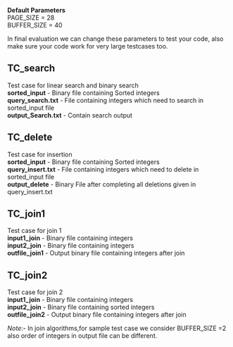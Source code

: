 **Default Parameters**  
PAGE_SIZE = 28   
BUFFER_SIZE = 40   

In final evaluation we can change these parameters to test your code, also make sure your code work for very large testcases too.  
 
 ## TC_search    
Test case for linear search and binary search       
**sorted_input** - Binary file containing Sorted integers   
**query_search.txt** - File containing integers which need to search in sorted_input file    
**output_Search.txt** - Contain search output  

 
 ## TC_delete 
 Test case for insertion   
 **sorted_input** - Binary file containing Sorted integers  
 **query_insert.txt** - File containing integers which need to delete in sorted_input file        
 **output_delete** - Binary File after completing all deletions given in query_insert.txt   
 
 
## TC_join1
Test case for join 1  
**input1_join** - Binary file containing integers  
**input2_join** - Binary file containing integers   
**outfile_join1** - Output binary file containing integers after join


## TC_join2 
Test case for join 2  
**input1_join** - Binary file containing integers  
**input2_join** - Binary file containing  sorted integers  
**outfile_join2** - Output binary file containing integers after join

*Note*:- In join algorithms,for sample test case we consider BUFFER_SIZE =2 also order of integers in output file can be different.

